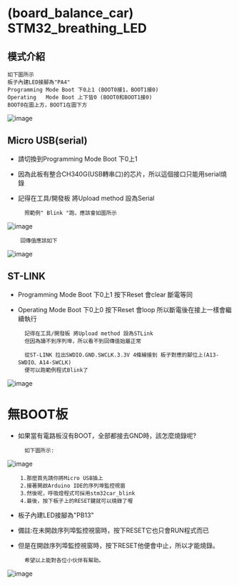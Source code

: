  (board_balance_car) STM32_breathing_LED
===================================
## 模式介紹

    如下圖所示
    板子內建LED接腳為"PA4"
    Programming Mode Boot 下0上1 (BOOT0接1，BOOT1接0)
    Operating   Mode Boot 上下皆0 (BOOT0和BOOT1接0)
    BOOT0在圖上方，BOOT1在圖下方
    
![image](https://github.com/Uniboy-ROS/Balance_car_stm32board/blob/master/image/Jumper_contrast.jpg)

## Micro USB(serial)

* 請切換到Programming Mode Boot 下0上1
* 因為此板有整合CH340G(USB轉串口)的芯片，所以這個接口只能用serial燒錄
* 記得在工具/開發板 將Upload method 設為Serial
    
        照範例" Blink "跑，應該會如圖所示
    
![image](https://github.com/Uniboy-ROS/Balance_car_stm32board/blob/master/image/Micro_USB.jpg)
    
        回傳值應該如下

![image](https://github.com/Uniboy-ROS/Balance_car_stm32board/blob/master/image/serial_output.PNG)

## ST-LINK

* Programming Mode Boot 下0上1 按下Reset 會clear 斷電等同
* Operating Mode Boot 下0上0 按下Reset 會loop 所以斷電後在接上一樣會繼續執行

        記得在工具/開發板 將Upload method 設為STLink
        但因為讀不到序列埠，所以看不到回傳值始屬正常

        從ST-LINK 拉出SWDIO.GND.SWCLK.3.3V 4條線接到 板子對應的腳位上(A13-SWDIO、A14-SWCLK)
        便可以跑範例程式Blink了

![image](https://github.com/Uniboy-ROS/Balance_car_stm32board/blob/master/image/ST-LINK1.jpg)






 無BOOT板
===========

* 如果當有電路板沒有BOOT，全部都接去GND時，該怎麼燒錄呢?
    
        如下圖所示:
![image](https://github.com/Uniboy-ROS/Balance_car_stm32board/blob/master/image/NO_BOOT.jpg)

        1.那麼首先請你將Micro USB插上
        2.接著開啟Arduino IDE的序列埠監控視窗
        3.然後呢，呼吸燈程式可採用stm32car_blink
        4.最後，按下板子上的RESET鍵就可以燒錄了喔

* 板子內建LED接腳為"PB13"
* 備註:在未開啟序列埠監控視窗時，按下RESET它也只會RUN程式而已
* 但是在開啟序列埠監控視窗時，按下RESET他便會中止，所以才能燒錄。
    
        希望以上能對各位小伙伴有幫助。
    
![image](https://github.com/Uniboy-ROS/Balance_car_stm32board/blob/master/image/greenflash.jpg)

